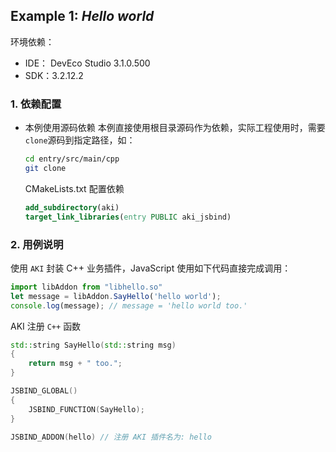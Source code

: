 ## Example 1: *Hello world*

环境依赖：
* IDE： DevEco Studio 3.1.0.500
* SDK：3.2.12.2

### 1. 依赖配置

- 本例使用源码依赖
  本例直接使用根目录源码作为依赖，实际工程使用时，需要`clone`源码到指定路径，如：
    ```bash
    cd entry/src/main/cpp
    git clone
    ```

  CMakeLists.txt 配置依赖
    ```cmake
    add_subdirectory(aki)
    target_link_libraries(entry PUBLIC aki_jsbind)
    ```

### 2. 用例说明

使用 `AKI` 封装 C++ 业务插件，JavaScript 使用如下代码直接完成调用：

```js
import libAddon from "libhello.so"
let message = libAddon.SayHello('hello world');
console.log(message); // message = 'hello world too.'
```

AKI 注册 `C++` 函数

```c++
std::string SayHello(std::string msg)
{
    return msg + " too.";
}

JSBIND_GLOBAL()
{
    JSBIND_FUNCTION(SayHello);
}

JSBIND_ADDON(hello) // 注册 AKI 插件名为: hello
```